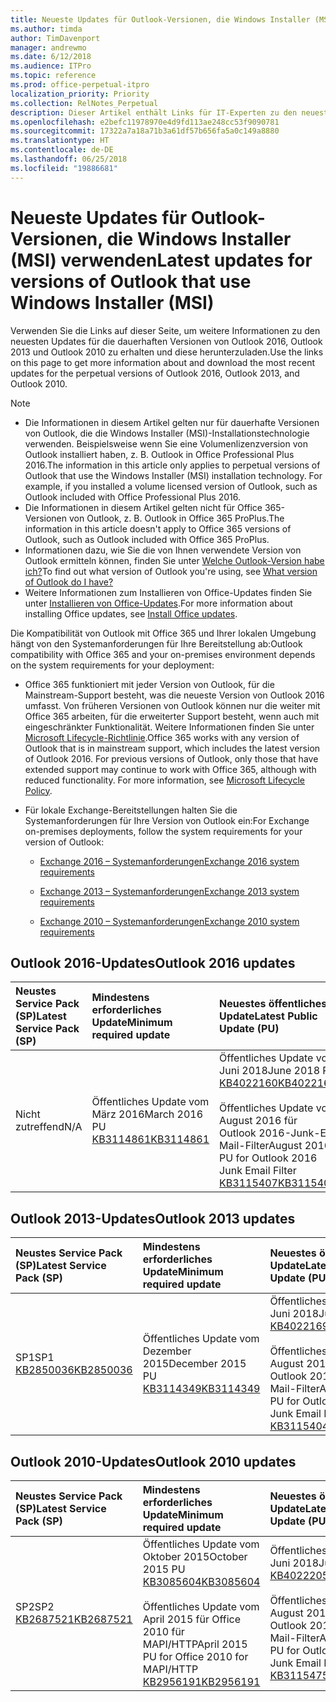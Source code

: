 ```yaml
---
title: Neueste Updates für Outlook-Versionen, die Windows Installer (MSI) verwenden
ms.author: timda
author: TimDavenport
manager: andrewmo
ms.date: 6/12/2018
ms.audience: ITPro
ms.topic: reference
ms.prod: office-perpetual-itpro
localization_priority: Priority
ms.collection: RelNotes_Perpetual
description: Dieser Artikel enthält Links für IT-Experten zu den neuesten Updateinformationen für dauerhafte Versionen von Outlook 2016, Outlook 2013 und Outlook 2010
ms.openlocfilehash: e2befc11978970e4d9fd113ae248cc53f9090781
ms.sourcegitcommit: 17322a7a18a71b3a61df57b656fa5a0c149a8880
ms.translationtype: HT
ms.contentlocale: de-DE
ms.lasthandoff: 06/25/2018
ms.locfileid: "19886681"
---
```

# <a name="latest-updates-for-versions-of-outlook-that-use-windows-installer-msi"></a><span data-ttu-id="81534-103">Neueste Updates für Outlook-Versionen, die Windows Installer (MSI) verwenden</span><span class="sxs-lookup"><span data-stu-id="81534-103">Latest updates for versions of Outlook that use Windows Installer (MSI)</span></span>

<span data-ttu-id="81534-104">Verwenden Sie die Links auf dieser Seite, um weitere Informationen zu den neuesten Updates für die dauerhaften Versionen von Outlook 2016, Outlook 2013 und Outlook 2010 zu erhalten und diese herunterzuladen.</span><span class="sxs-lookup"><span data-stu-id="81534-104">Use the links on this page to get more information about and download the most recent updates for the perpetual versions of Outlook 2016, Outlook 2013, and Outlook 2010.</span></span>
  
> [!NOTE]
> - <span data-ttu-id="81534-p101">Die Informationen in diesem Artikel gelten nur für dauerhafte Versionen von Outlook, die die Windows Installer (MSI)-Installationstechnologie verwenden. Beispielsweise wenn Sie eine Volumenlizenzversion von Outlook installiert haben, z. B. Outlook in Office Professional Plus 2016.</span><span class="sxs-lookup"><span data-stu-id="81534-p101">The information in this article only applies to perpetual versions of Outlook that use the Windows Installer (MSI) installation technology. For example, if you installed a volume licensed version of Outlook, such as Outlook included with Office Professional Plus 2016.</span></span>
> - <span data-ttu-id="81534-107">Die Informationen in diesem Artikel gelten nicht für Office 365-Versionen von Outlook, z. B. Outlook in Office 365 ProPlus.</span><span class="sxs-lookup"><span data-stu-id="81534-107">The information in this article doesn't apply to Office 365 versions of Outlook, such as Outlook included with Office 365 ProPlus.</span></span>
> - <span data-ttu-id="81534-108">Informationen dazu, wie Sie die von Ihnen verwendete Version von Outlook ermitteln können, finden Sie unter [Welche Outlook-Version habe ich?](https://support.office.com/article/b3a9568c-edb5-42b9-9825-d48d82b2257c)</span><span class="sxs-lookup"><span data-stu-id="81534-108">To find out what version of Outlook you're using, see [What version of Outlook do I have?](https://support.office.com/article/b3a9568c-edb5-42b9-9825-d48d82b2257c)</span></span>
> - <span data-ttu-id="81534-109">Weitere Informationen zum Installieren von Office-Updates finden Sie unter [Installieren von Office-Updates](https://support.office.com/article/2ab296f3-7f03-43a2-8e50-46de917611c5).</span><span class="sxs-lookup"><span data-stu-id="81534-109">For more information about installing Office updates, see [Install Office updates](https://support.office.com/article/2ab296f3-7f03-43a2-8e50-46de917611c5).</span></span> 
  
<span data-ttu-id="81534-110">Die Kompatibilität von Outlook mit Office 365 und Ihrer lokalen Umgebung hängt von den Systemanforderungen für Ihre Bereitstellung ab:</span><span class="sxs-lookup"><span data-stu-id="81534-110">Outlook compatibility with Office 365 and your on-premises environment depends on the system requirements for your deployment:</span></span>
  
- <span data-ttu-id="81534-p102">Office 365 funktioniert mit jeder Version von Outlook, für die Mainstream-Support besteht, was die neueste Version von Outlook 2016 umfasst. Von früheren Versionen von Outlook können nur die weiter mit Office 365 arbeiten, für die erweiterter Support besteht, wenn auch mit eingeschränkter Funktionalität. Weitere Informationen finden Sie unter [Microsoft Lifecycle-Richtlinie](https://support.microsoft.com/lifecycle).</span><span class="sxs-lookup"><span data-stu-id="81534-p102">Office 365 works with any version of Outlook that is in mainstream support, which includes the latest version of Outlook 2016. For previous versions of Outlook, only those that have extended support may continue to work with Office 365, although with reduced functionality. For more information, see [Microsoft Lifecycle Policy](https://support.microsoft.com/lifecycle).</span></span>
    
- <span data-ttu-id="81534-114">Für lokale Exchange-Bereitstellungen halten Sie die Systemanforderungen für Ihre Version von Outlook ein:</span><span class="sxs-lookup"><span data-stu-id="81534-114">For Exchange on-premises deployments, follow the system requirements for your version of Outlook:</span></span>
    
  - [<span data-ttu-id="81534-115">Exchange 2016 – Systemanforderungen</span><span class="sxs-lookup"><span data-stu-id="81534-115">Exchange 2016 system requirements</span></span>](https://technet.microsoft.com/de-DE/library/aa996719.aspx)
    
  - [<span data-ttu-id="81534-116">Exchange 2013 – Systemanforderungen</span><span class="sxs-lookup"><span data-stu-id="81534-116">Exchange 2013 system requirements</span></span>](https://technet.microsoft.com/de-DE/library/aa996719%28v=exchg.150%29.aspx)
    
  - [<span data-ttu-id="81534-117">Exchange 2010 – Systemanforderungen</span><span class="sxs-lookup"><span data-stu-id="81534-117">Exchange 2010 system requirements</span></span>](https://technet.microsoft.com/de-DE/library/aa996719%28v=exchg.141%29.aspx)

   
## <a name="outlook-2016-updates"></a><span data-ttu-id="81534-118">Outlook 2016-Updates</span><span class="sxs-lookup"><span data-stu-id="81534-118">Outlook 2016 updates</span></span>

|<span data-ttu-id="81534-119">**Neustes Service Pack (SP)**</span><span class="sxs-lookup"><span data-stu-id="81534-119">**Latest Service Pack (SP)**</span></span>|<span data-ttu-id="81534-120">**Mindestens erforderliches Update**</span><span class="sxs-lookup"><span data-stu-id="81534-120">**Minimum required update**</span></span>|<span data-ttu-id="81534-121">**Neuestes öffentliches Update**</span><span class="sxs-lookup"><span data-stu-id="81534-121">**Latest Public Update (PU)**</span></span>|
|:-----|:-----|:-----|
|<span data-ttu-id="81534-122">Nicht zutreffend</span><span class="sxs-lookup"><span data-stu-id="81534-122">N/A</span></span>  <br/> |<span data-ttu-id="81534-123">Öffentliches Update vom März 2016</span><span class="sxs-lookup"><span data-stu-id="81534-123">March 2016 PU</span></span> <br/>[<span data-ttu-id="81534-124">KB3114861</span><span class="sxs-lookup"><span data-stu-id="81534-124">KB3114861</span></span>](https://support.microsoft.com/help/3114861) <br/> |<span data-ttu-id="81534-125">Öffentliches Update vom Juni 2018</span><span class="sxs-lookup"><span data-stu-id="81534-125">June 2018 PU</span></span> <br/>[<span data-ttu-id="81534-126">KB4022160</span><span class="sxs-lookup"><span data-stu-id="81534-126">KB4022160</span></span>](https://support.microsoft.com/de-DE/help/4022160) <br/><br/> <span data-ttu-id="81534-127">Öffentliches Update vom August 2016 für Outlook 2016-Junk-E-Mail-Filter</span><span class="sxs-lookup"><span data-stu-id="81534-127">August 2016 PU for Outlook 2016 Junk Email Filter</span></span>  <br/>[<span data-ttu-id="81534-128">KB3115407</span><span class="sxs-lookup"><span data-stu-id="81534-128">KB3115407</span></span>](https://support.microsoft.com/help/3115407) <br/> |
   
## <a name="outlook-2013-updates"></a><span data-ttu-id="81534-129">Outlook 2013-Updates</span><span class="sxs-lookup"><span data-stu-id="81534-129">Outlook 2013 updates</span></span>

|<span data-ttu-id="81534-130">**Neustes Service Pack (SP)**</span><span class="sxs-lookup"><span data-stu-id="81534-130">**Latest Service Pack (SP)**</span></span>|<span data-ttu-id="81534-131">**Mindestens erforderliches Update**</span><span class="sxs-lookup"><span data-stu-id="81534-131">**Minimum required update**</span></span>|<span data-ttu-id="81534-132">**Neuestes öffentliches Update**</span><span class="sxs-lookup"><span data-stu-id="81534-132">**Latest Public Update (PU)**</span></span>|
|:-----|:-----|:-----|
|<span data-ttu-id="81534-133">SP1</span><span class="sxs-lookup"><span data-stu-id="81534-133">SP1</span></span>  <br/>[<span data-ttu-id="81534-134">KB2850036</span><span class="sxs-lookup"><span data-stu-id="81534-134">KB2850036</span></span>](https://go.microsoft.com/fwlink/p/?LinkId=512538) <br/> |<span data-ttu-id="81534-135">Öffentliches Update vom Dezember 2015</span><span class="sxs-lookup"><span data-stu-id="81534-135">December 2015 PU</span></span> <br/>[<span data-ttu-id="81534-136">KB3114349</span><span class="sxs-lookup"><span data-stu-id="81534-136">KB3114349</span></span>](https://support.microsoft.com/kb/3114349) <br/> |<span data-ttu-id="81534-137">Öffentliches Update vom Juni 2018</span><span class="sxs-lookup"><span data-stu-id="81534-137">June 2018 PU</span></span> <br/>[<span data-ttu-id="81534-138">KB4022169</span><span class="sxs-lookup"><span data-stu-id="81534-138">KB4022169</span></span>](https://support.microsoft.com/de-DE/help/4022169) <br/><br/>  <span data-ttu-id="81534-139">Öffentliches Update vom August 2016 für Outlook 2013-Junk-E-Mail-Filter</span><span class="sxs-lookup"><span data-stu-id="81534-139">August 2016 PU for Outlook 2013 Junk Email Filter</span></span> <br/> [<span data-ttu-id="81534-140">KB3115404</span><span class="sxs-lookup"><span data-stu-id="81534-140">KB3115404</span></span>](https://support.microsoft.com/kb/3115404) <br/> |
   
## <a name="outlook-2010-updates"></a><span data-ttu-id="81534-141">Outlook 2010-Updates</span><span class="sxs-lookup"><span data-stu-id="81534-141">Outlook 2010 updates</span></span>

|<span data-ttu-id="81534-142">**Neustes Service Pack (SP)**</span><span class="sxs-lookup"><span data-stu-id="81534-142">**Latest Service Pack (SP)**</span></span>|<span data-ttu-id="81534-143">**Mindestens erforderliches Update**</span><span class="sxs-lookup"><span data-stu-id="81534-143">**Minimum required update**</span></span>|<span data-ttu-id="81534-144">**Neuestes öffentliches Update**</span><span class="sxs-lookup"><span data-stu-id="81534-144">**Latest Public Update (PU)**</span></span>|
|:-----|:-----|:-----|
|<span data-ttu-id="81534-145">SP2</span><span class="sxs-lookup"><span data-stu-id="81534-145">SP2</span></span> <br/>[<span data-ttu-id="81534-146">KB2687521</span><span class="sxs-lookup"><span data-stu-id="81534-146">KB2687521</span></span>](https://go.microsoft.com/fwlink/p/?LinkId=512542) <br/> |<span data-ttu-id="81534-147">Öffentliches Update vom Oktober 2015</span><span class="sxs-lookup"><span data-stu-id="81534-147">October 2015 PU</span></span> <br/> [<span data-ttu-id="81534-148">KB3085604</span><span class="sxs-lookup"><span data-stu-id="81534-148">KB3085604</span></span>](https://support.microsoft.com/kb/3085604) <br/><br/>  <span data-ttu-id="81534-149">Öffentliches Update vom April 2015 für Office 2010 für MAPI/HTTP</span><span class="sxs-lookup"><span data-stu-id="81534-149">April 2015 PU for Office 2010 for MAPI/HTTP</span></span> <br/> [<span data-ttu-id="81534-150">KB2956191</span><span class="sxs-lookup"><span data-stu-id="81534-150">KB2956191</span></span>](https://support.microsoft.com/de-DE/help/2956191/april-14-2015-update-for-office-2010-kb2956191) <br/> |<span data-ttu-id="81534-151">Öffentliches Update vom Juni 2018</span><span class="sxs-lookup"><span data-stu-id="81534-151">June 2018 PU</span></span> <br/>[<span data-ttu-id="81534-152">KB4022205</span><span class="sxs-lookup"><span data-stu-id="81534-152">KB4022205</span></span>](https://support.microsoft.com/de-DE/help/4022205) <br/><br/>  <span data-ttu-id="81534-153">Öffentliches Update vom August 2016 für Outlook 2010-Junk-E-Mail-Filter</span><span class="sxs-lookup"><span data-stu-id="81534-153">August 2016 PU for Outlook 2010 Junk Email Filter</span></span> <br/> [<span data-ttu-id="81534-154">KB3115475</span><span class="sxs-lookup"><span data-stu-id="81534-154">KB3115475</span></span>](https://support.microsoft.com/kb/3115475) <br/> |
   

